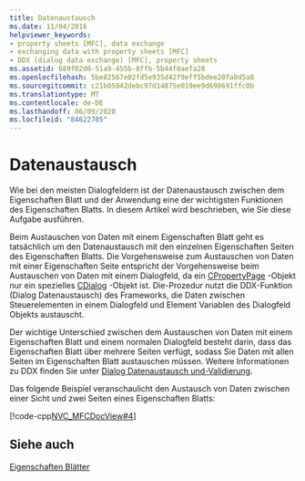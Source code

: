 ```yaml
---
title: Datenaustausch
ms.date: 11/04/2016
helpviewer_keywords:
- property sheets [MFC], data exchange
- exchanging data with property sheets [MFC]
- DDX (dialog data exchange) [MFC], property sheets
ms.assetid: 689f02d0-51a9-455b-8ffb-5b44f0aefa28
ms.openlocfilehash: 5be82567e02fd5e935d42f9eff5bdee20fa0d5a8
ms.sourcegitcommit: c21b05042debc97d14875e019ee9d698691ffc0b
ms.translationtype: MT
ms.contentlocale: de-DE
ms.lasthandoff: 06/09/2020
ms.locfileid: "84622705"
---
```

# <a name="exchanging-data"></a>Datenaustausch

Wie bei den meisten Dialogfeldern ist der Datenaustausch zwischen dem Eigenschaften Blatt und der Anwendung eine der wichtigsten Funktionen des Eigenschaften Blatts. In diesem Artikel wird beschrieben, wie Sie diese Aufgabe ausführen.

Beim Austauschen von Daten mit einem Eigenschaften Blatt geht es tatsächlich um den Datenaustausch mit den einzelnen Eigenschaften Seiten des Eigenschaften Blatts. Die Vorgehensweise zum Austauschen von Daten mit einer Eigenschaften Seite entspricht der Vorgehensweise beim Austauschen von Daten mit einem Dialogfeld, da ein [CPropertyPage](reference/cpropertypage-class.md) -Objekt nur ein spezielles [CDialog](reference/cdialog-class.md) -Objekt ist. Die-Prozedur nutzt die DDX-Funktion (Dialog Datenaustausch) des Frameworks, die Daten zwischen Steuerelementen in einem Dialogfeld und Element Variablen des Dialogfeld Objekts austauscht.

Der wichtige Unterschied zwischen dem Austauschen von Daten mit einem Eigenschaften Blatt und einem normalen Dialogfeld besteht darin, dass das Eigenschaften Blatt über mehrere Seiten verfügt, sodass Sie Daten mit allen Seiten im Eigenschaften Blatt austauschen müssen. Weitere Informationen zu DDX finden Sie unter [Dialog Datenaustausch und-Validierung](dialog-data-exchange-and-validation.md).

Das folgende Beispiel veranschaulicht den Austausch von Daten zwischen einer Sicht und zwei Seiten eines Eigenschaften Blatts:

[!code-cpp[NVC_MFCDocView#4](codesnippet/cpp/exchanging-data_1.cpp)]

## <a name="see-also"></a>Siehe auch

[Eigenschaften Blätter](property-sheets-mfc.md)
